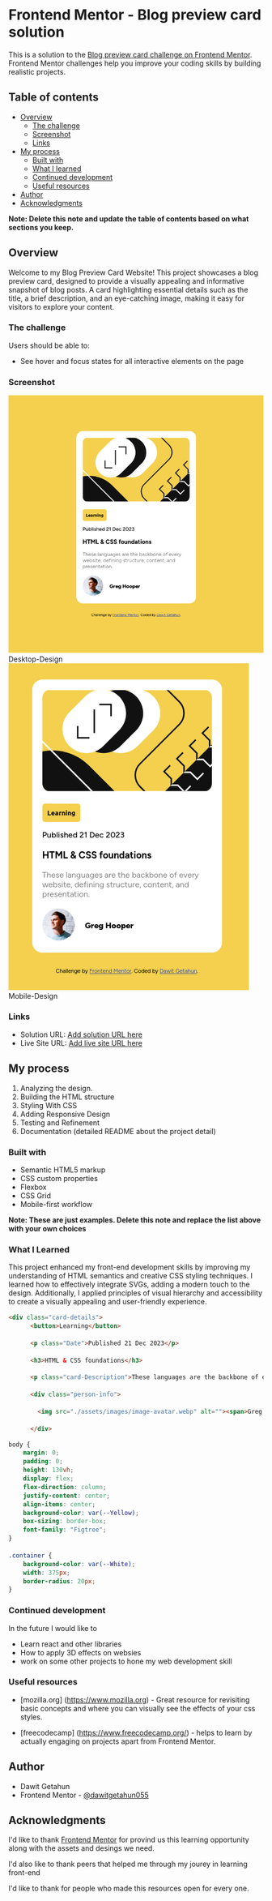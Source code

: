 # Frontend Mentor - Blog preview card solution

This is a solution to the [Blog preview card challenge on Frontend Mentor](https://www.frontendmentor.io/challenges/blog-preview-card-ckPaj01IcS). Frontend Mentor challenges help you improve your coding skills by building realistic projects. 

## Table of contents

- [Overview](#overview)
  - [The challenge](#the-challenge)
  - [Screenshot](#screenshot)
  - [Links](#links)
- [My process](#my-process)
  - [Built with](#built-with)
  - [What I learned](#what-i-learned)
  - [Continued development](#continued-development)
  - [Useful resources](#useful-resources)
- [Author](#author)
- [Acknowledgments](#acknowledgments)

**Note: Delete this note and update the table of contents based on what sections you keep.**

## Overview

Welcome to my Blog Preview Card Website! This project showcases a blog preview card, designed to provide a visually appealing and informative snapshot of blog posts. A card highlighting essential details such as the title, a brief description, and an eye-catching image, making it easy for visitors to explore your content.

### The challenge

Users should be able to:

- See hover and focus states for all interactive elements on the page

### Screenshot

![](./assets/images/Desktop-Design.png)Desktop-Design
![](./assets/images/Mobile-Design.png)Mobile-Design

### Links

- Solution URL: [Add solution URL here](https://github.com/dawitgetahun055/blog-preview-card-main)
- Live Site URL: [Add live site URL here](https://your-live-site-url.com)

## My process

1. Analyzing the design.
2. Building the HTML structure
3. Styling With CSS 
4. Adding Responsive Design
5. Testing and Refinement
6. Documentation (detailed README about the project detail)

### Built with

- Semantic HTML5 markup
- CSS custom properties
- Flexbox
- CSS Grid
- Mobile-first workflow

**Note: These are just examples. Delete this note and replace the list above with your own choices**



### What I Learned

This project enhanced my front-end development skills by improving my understanding of HTML semantics and creative CSS styling techniques. I learned how to effectively integrate SVGs, adding a modern touch to the design. Additionally, I applied principles of visual hierarchy and accessibility to create a visually appealing and user-friendly experience.

```html
<div class="card-details">
      <button>Learning</button>
      
      <p class="Date">Published 21 Dec 2023</p>
      
      <h3>HTML & CSS foundations</h3>
      
      <p class="card-Description">These languages are the backbone of every website, defining structure, content, and presentation.</p>

      <div class="person-info">
        
        <img src="./assets/images/image-avatar.webp" alt=""><span>Greg Hooper</span>
        
      </div>
```
```css
body {
    margin: 0;
    padding: 0;
    height: 130vh;
    display: flex;
    flex-direction: column;
    justify-content: center;
    align-items: center;
    background-color: var(--Yellow);
    box-sizing: border-box;
    font-family: "Figtree";
}

.container {
    background-color: var(--White);
    width: 375px;
    border-radius: 20px;
}
```


### Continued development

In the future I would like to 

- Learn react and other libraries
- How to apply 3D effects on websies
- work on some other projects to hone my web development skill

### Useful resources

- [mozilla.org] (https://www.mozilla.org) - Great resource for revisiting basic concepts and where you can visually see the effects of your css styles.

- [freecodecamp] (https://www.freecodecamp.org/) - helps to learn by actually engaging on projects apart from Frontend Mentor.

## Author

- Dawit Getahun
- Frontend Mentor - [@dawitgetahun055](https://www.frontendmentor.io/profile/yourusername)

## Acknowledgments

I'd like to thank [Frontend Mentor](https://www.frontendmentor.io/home) for provind us this learning opportunity along with the assets and desings we need. 

I'd also like to thank peers that helped me through my jourey in learning front-end

I'd like to thank for people who made this resources open for every one.
